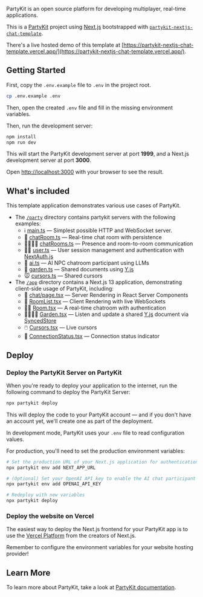 PartyKit is an open source platform for developing multiplayer, real-time applications.

This is a [PartyKit](https://partykit.io) project using [Next.js](https://nextjs.org/) bootstrapped with [`partykit-nextjs-chat-template`](https://github.com/partykit/partykit-nextjs-chat-template).

There's a live hosted demo of this template at [https://partykit-nextjs-chat-template.vercel.app/](https://partykit-nextjs-chat-template.vercel.app/).

## Getting Started

First, copy the `.env.example` file to `.env` in the project root.
```bash
cp .env.example .env
```

Then, open the created `.env` file and fill in the missing environment variables.

Then, run the development server:

```bash
npm install
npm run dev
```

This will start the PartyKit development server at port **1999**, and a Next.js development server at port **3000**.

Open [http://localhost:3000](http://localhost:3000) with your browser to see the result.
## What's included

This template application demonstrates various use cases of PartyKit.

- The [`/party`](party/) directory contains partykit servers with the following examples:
    - ℹ️ [main.ts](party/main.ts) — Simplest possible HTTP and WebSocket server.
    - 💬 [chatRoom.ts](party/chatRoom.ts) — Real-time chat room with persistence 
    - 👩‍👩‍👦‍👦 [chatRooms.ts](party/chatRooms.ts) — Presence and room-to-room communication 
    - 🙋‍♀️ [user.ts](party/user.ts) — User session management and authentication with [NextAuth.js](https://next-auth.js.org/) 
    - 🤖 [ai.ts](party/ai.ts) — AI NPC chatroom participant using LLMs 
    - 🏡 [garden.ts](party/garden.ts) — Shared documents using [Y.js](https://yjs.dev) 
    - 🐭 [cursors.ts](party/cursors.ts) — Shared cursors
- The [`/app`](app/) directory contains a Next.js 13 application, demonstrating client-side usage of PartyKit, including:
    - 📡 [chat/page.tsx](app/chat/page.tsx) — Server Rendering in React Server Components
    - 📱 [RoomList.tsx](app/chat/RoomList.tsx) — Client Rendering with live WebSockets
    - 👮‍♀️ [Room.tsx](app/chat/[roomId]/Room.tsx) — A real-time chatroom with authentication
    - 👨‍👩‍👧‍👦 [Garden.tsx](app/garden/Garden.tsx) — Listen and update a shared [Y.js](https://yjs.dev) document via [SyncedStore](https://syncedstore.org/docs/react)
    - 🖱️ [Cursors.tsx](app/(home)/Cursors.tsx) — Live cursors
    - 🚥 [ConnectionStatus.tsx](app/components/ConnectionStatus.tsx) — Connection status indicator

## Deploy

### Deploy the PartyKit Server on PartyKit

When you're ready to deploy your application to the internet, run the following command to deploy the PartyKit Server:

```bash
npx partykit deploy
```

This will deploy the code to your PartyKit account — and if you don't have an account yet, we'll create one as part of the deployment.

In development mode, PartyKit uses your `.env` file to read configuration values. 

For production, you'll need to set the production environment variables:

```bash
# Set the production URL of your Next.js application for authentication
npx partykit env add NEXT_APP_URL

# (Optional) Set your OpenAI API key to enable the AI chat participant in production
npx partykit env add OPENAI_API_KEY

# Redeploy with new variables
npx partykit deploy
```

### Deploy the website on Vercel

The easiest way to deploy the Next.js frontend for your PartyKit app is to use the [Vercel Platform](https://vercel.com) from the creators of Next.js.

Remember to configure the environment variables for your website hosting provider!
## Learn More

To learn more about PartyKit, take a look at [PartyKit documentation](https://docs.partykit.io).